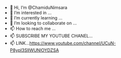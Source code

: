 - 👋 Hi, I’m @ChamiduNimsara
- 👀 I’m interested in ...
- 🌱 I’m currently learning ...
- 💞️ I’m looking to collaborate on ...
- 📫 How to reach me ...
- 📫 SUBSCRIBE MY YOUTUBE CHANEL...
- 📫 LINK...https://www.youtube.com/channel/UCuN-P8ypI3SlIWUNlOYDZSA

<!---
Chamidu/Chamidu Nimsara is a ✨ special ✨ repository because its `README.md` (this file) appears on your GitHub profile.
You can click the Preview link to take a look at your changes.
--->
